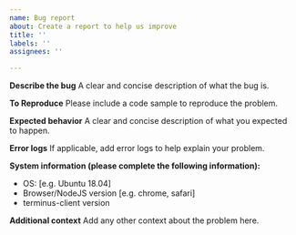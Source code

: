 ```yaml
---
name: Bug report
about: Create a report to help us improve
title: ''
labels: ''
assignees: ''

---
```


**Describe the bug**
A clear and concise description of what the bug is.

**To Reproduce**
Please include a code sample to reproduce the problem.

**Expected behavior**
A clear and concise description of what you expected to happen.

**Error logs**
If applicable, add error logs to help explain your problem.

**System information (please complete the following information):**
 - OS: [e.g. Ubuntu 18.04]
 - Browser/NodeJS version [e.g. chrome, safari]
 - terminus-client version

**Additional context**
Add any other context about the problem here.
